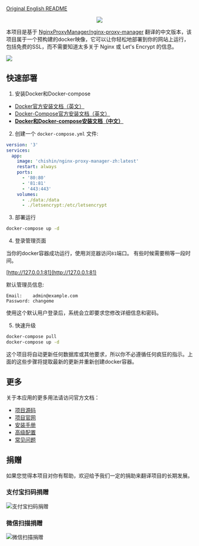 
[Original English README](https://github.com/xiaoxinpro/nginx-proxy-manager-zh/blob/develop-zh/README-en.md)

<p align="center">
    <img src="https://nginxproxymanager.com/github.png">
    <br>
</p>

本项目是基于 [NginxProxyManager/nginx-proxy-manager](https://github.com/NginxProxyManager/nginx-proxy-manager) 翻译的中文版本，该项目属于一个预构建的docker映像，它可以让你轻松地部署到你的网站上运行，包括免费的SSL，而不需要知道太多关于 Nginx 或 Let's Encrypt 的信息。  

![](http://image.xiaoxin.pro/2022/05/16/75687b5bfffbe.png)

## 快速部署

1. 安装Docker和Docker-compose

- [Docker官方安装文档（英文）](https://docs.docker.com/install/)
- [Docker-Compose官方安装文档（英文）](https://docs.docker.com/compose/install/)
- **[Docker和Docker-compose安装文档（中文）](https://blog.csdn.net/zhangzejin3883/article/details/124778945)**

2. 创建一个 `docker-compose.yml` 文件:

```yml
version: '3'
services:
  app:
    image: 'chishin/nginx-proxy-manager-zh:latest'
    restart: always
    ports:
      - '80:80'
      - '81:81'
      - '443:443'
    volumes:
      - ./data:/data
      - ./letsencrypt:/etc/letsencrypt
```

3. 部署运行

```bash
docker-compose up -d
```

4. 登录管理页面

当你的docker容器成功运行，使用浏览器访问`81`端口。
有些时候需要稍等一段时间。

[http://127.0.0.1:81](http://127.0.0.1:81)

默认管理员信息:
```
Email:    admin@example.com
Password: changeme
```

使用这个默认用户登录后，系统会立即要求您修改详细信息和密码。

5. 快速升级

```bash
docker-compose pull
docker-compose up -d
```

这个项目将自动更新任何数据库或其他要求，所以你不必遵循任何疯狂的指示。上面的这些步骤将提取最新的更新并重新创建docker容器。

## 更多

关于本应用的更多用法请访问官方文档：

- [项目源码](https://github.com/NginxProxyManager/nginx-proxy-manager)
- [项目官网](https://nginxproxymanager.com/)
- [安装手册](https://nginxproxymanager.com/setup/)
- [高级配置](https://nginxproxymanager.com/advanced-config/#best-practice-use-a-docker-network)
- [常见问题](https://nginxproxymanager.com/faq/#do-i-have-to-use-docker)

## 捐赠

如果您觉得本项目对你有帮助，欢迎给予我们一定的捐助来翻译项目的长期发展。

### 支付宝扫码捐赠

![支付宝扫码捐赠](https://image.xiaoxin.pro/2022/05/16/1f1a5f025c13c.png)

### 微信扫描捐赠

![微信扫描捐赠](https://image.xiaoxin.pro/2022/05/16/9c9906b102b29.png)
